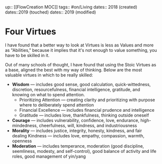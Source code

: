 up:: [[FlowCreation MOC]]
tags:: #on/Living 
dates:: 2018 (created)
dates::2019 (touched)
dates:: 2019 (modified)

# Four Virtues
I have found that a better way to look at Virtues is less as Values and more as "Abilities," because it implies that it's not enough to value something, you have to be skilled in it. 

Out of many schools of thought, I have found that using the Stoic Virtues as a base, aligned the best with my way of thinking. Below are the most valuable virtues in which to be really skilled:

- **Wisdom** — includes good sense, good calculation, quick-wittedness, discretion, resourcefulness, financial intelligence, gratitude, and knowing on what to spend attention.
    - Prioritizing Attention — creating clarity and prioritizing with purpose where to deliberately spend attention
    - Financial Excellence — includes financial prudence and intelligence
    - Gratitude — includes love, thankfulness, thinking outside oneself
- **Courage** — includes vulnerability, confidence, love, endurance, high-mindedness, cheerfulness, will, kindness, and industriousness
- **Morality** — includes justice, integrity, honesty, kindness, and fair dealing
    Kindness — includes love, empathy, compassion, warmth, openness
- **Moderation** — includes temperance, moderation (good discipline, seemliness, modesty, and self-control), good balance of activity and life roles, good management of yin/yang